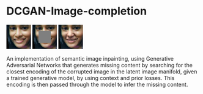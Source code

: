 # DCGAN-Image-completion
![Output Image](https://github.com/harini-ashok/DCGAN-Image-completion/blob/main/output/before.png?raw=true)
![Output Image](https://github.com/harini-ashok/DCGAN-Image-completion/blob/main/output/masked.png?raw=true)
![Output Image](https://github.com/harini-ashok/DCGAN-Image-completion/blob/main/output/0950.png?raw=true)

An implementation of semantic image inpainting, using Generative Adversarial Networks that generates missing content by searching for the closest encoding of the corrupted image in the latent image manifold, given a trained generative model, by using context and prior losses. This encoding is then passed through the model to infer the missing content.
